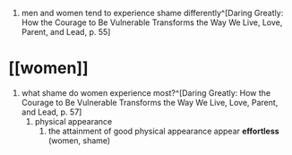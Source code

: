 1. men and women tend to experience shame differently^[Daring Greatly: How the Courage to Be Vulnerable Transforms the Way We Live, Love, Parent, and Lead, p. 55]

# [[women]]
1. what shame do women experience most?^[Daring Greatly: How the Courage to Be Vulnerable Transforms the Way We Live, Love, Parent, and Lead, p. 57]
	1. physical appearance
		1. the attainment of good physical appearance appear **effortless** (women, shame)